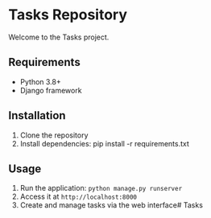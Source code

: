 # Tasks Repository
Welcome to the Tasks project.

## Requirements
- Python 3.8+
- Django framework

## Installation
1. Clone the repository
2. Install dependencies: pip install -r requirements.txt

## Usage
1. Run the application: `python manage.py runserver`
2. Access it at `http://localhost:8000`
3. Create and manage tasks via the web interface# Tasks
